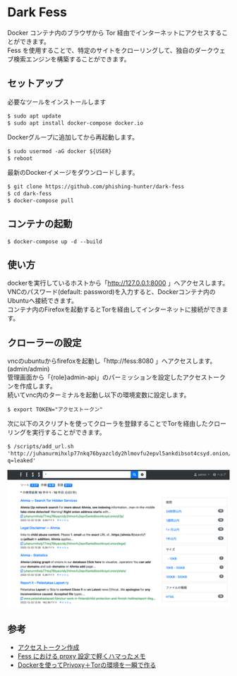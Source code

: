 # Dark Fess
Docker コンテナ内のブラウザから Tor 経由でインターネットにアクセスすることができます。  
Fess を使用することで、特定のサイトをクローリングして、独自のダークウェブ検索エンジンを構築することができます。  

## セットアップ
必要なツールをインストールします
```
$ sudo apt update 
$ sudo apt install docker-compose docker.io
```

Dockerグループに追加してから再起動します。
```
$ sudo usermod -aG docker ${USER}
$ reboot
```

最新のDockerイメージをダウンロードします。
```
$ git clone https://github.com/phishing-hunter/dark-fess
$ cd dark-fess
$ docker-compose pull
```

## コンテナの起動
```
$ docker-compose up -d --build
```

## 使い方
dockerを実行しているホストから「http://127.0.0.1:8000 」へアクセスします。  
VNCのパスワード(default: password)を入力すると、Dockerコンテナ内のUbuntuへ接続できます。  
コンテナ内のFirefoxを起動するとTorを経由してインターネットに接続ができます。  

## クローラーの設定
vncのubuntuからfirefoxを起動し「http://fess:8080 」へアクセスします。(admin/admin)  
管理画面から「{role}admin-api」のパーミッションを設定したアクセストークンを作成します。  
続いてvnc内のターミナルを起動し以下の環境変数に設定します。  
```
$ export TOKEN="アクセストークン"
```
次に以下のスクリプトを使ってクローラを登録することでTorを経由したクローリングを実行することができます。
```
$ /scripts/add_url.sh 'http://juhanurmihxlp77nkq76byazcldy2hlmovfu2epvl5ankdibsot4csyd.onion/search/?q=leaked'
```

![](./img/fess.png)

## 参考
* [アクセストークン作成](https://news.mynavi.jp/techplus/article/techp4514/)
* [Fess における proxy 設定で軽くハマったメモ](https://qiita.com/KentoDodo/items/70af54c9806932e4a61a)
* [Dockerを使ってPrivoxy＋Torの環境を一瞬で作る](https://qiita.com/Shigai/items/1bc9c8476798ccaec403)
